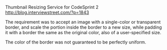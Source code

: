 Thumbnail Resizing Service for CodeSprint 2
http://blog.interviewstreet.com/?p=1843

The requirement was to accept an image with a single-color or transparent
border, and scale the portion inside the border to a new size, while
padding it with a border the same as the original color, also of a user-specified size.

The color of the border was not guaranteed to be perfectly uniform.

